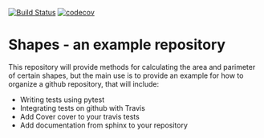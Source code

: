 [![Build Status](https://travis-ci.org/vtlim/shapes.svg?branch=master)](https://travis-ci.org/vtlim/shapes) [![codecov](https://codecov.io/gh/vtlim/shapes/branch/master/graph/badge.svg)](https://codecov.io/gh/vtlim/shapes)

# Shapes - an example repository

This repository will provide methods for calculating the area and parimeter of certain shapes, but the main use
is to provide an example for how to organize a github repository, that will include:

* Writing tests using pytest
* Integrating tests on github with Travis
* Add Cover cover to your travis tests
* Add documentation from sphinx to your repository


